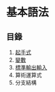 # 基本語法

## 目錄

1. [起手式](qi-shou-shi.md)
2. [變數](ji-chu-ru.md)
3. [標準輸出輸入](chu-ru.md)
4. 算術運算式
5. 分支結構



## 

